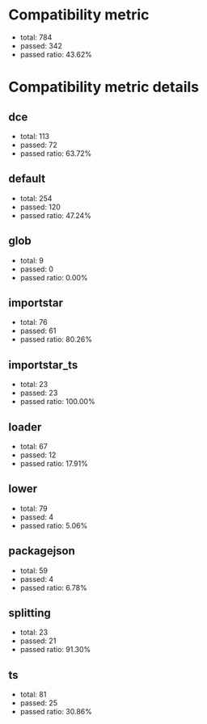 # Compatibility metric
- total: 784
- passed: 342
- passed ratio: 43.62%
# Compatibility metric details
## dce
- total: 113
- passed: 72
- passed ratio: 63.72%
## default
- total: 254
- passed: 120
- passed ratio: 47.24%
## glob
- total: 9
- passed: 0
- passed ratio: 0.00%
## importstar
- total: 76
- passed: 61
- passed ratio: 80.26%
## importstar_ts
- total: 23
- passed: 23
- passed ratio: 100.00%
## loader
- total: 67
- passed: 12
- passed ratio: 17.91%
## lower
- total: 79
- passed: 4
- passed ratio: 5.06%
## packagejson
- total: 59
- passed: 4
- passed ratio: 6.78%
## splitting
- total: 23
- passed: 21
- passed ratio: 91.30%
## ts
- total: 81
- passed: 25
- passed ratio: 30.86%
